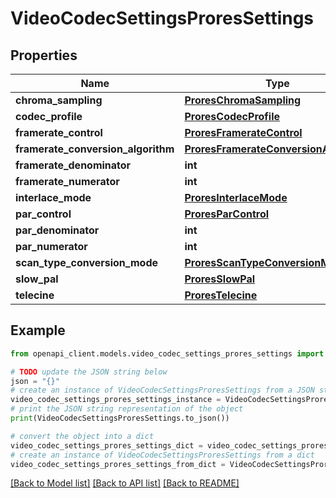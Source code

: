 # VideoCodecSettingsProresSettings


## Properties

Name | Type | Description | Notes
------------ | ------------- | ------------- | -------------
**chroma_sampling** | [**ProresChromaSampling**](ProresChromaSampling.md) |  | [optional] 
**codec_profile** | [**ProresCodecProfile**](ProresCodecProfile.md) |  | [optional] 
**framerate_control** | [**ProresFramerateControl**](ProresFramerateControl.md) |  | [optional] 
**framerate_conversion_algorithm** | [**ProresFramerateConversionAlgorithm**](ProresFramerateConversionAlgorithm.md) |  | [optional] 
**framerate_denominator** | **int** |  | [optional] 
**framerate_numerator** | **int** |  | [optional] 
**interlace_mode** | [**ProresInterlaceMode**](ProresInterlaceMode.md) |  | [optional] 
**par_control** | [**ProresParControl**](ProresParControl.md) |  | [optional] 
**par_denominator** | **int** |  | [optional] 
**par_numerator** | **int** |  | [optional] 
**scan_type_conversion_mode** | [**ProresScanTypeConversionMode**](ProresScanTypeConversionMode.md) |  | [optional] 
**slow_pal** | [**ProresSlowPal**](ProresSlowPal.md) |  | [optional] 
**telecine** | [**ProresTelecine**](ProresTelecine.md) |  | [optional] 

## Example

```python
from openapi_client.models.video_codec_settings_prores_settings import VideoCodecSettingsProresSettings

# TODO update the JSON string below
json = "{}"
# create an instance of VideoCodecSettingsProresSettings from a JSON string
video_codec_settings_prores_settings_instance = VideoCodecSettingsProresSettings.from_json(json)
# print the JSON string representation of the object
print(VideoCodecSettingsProresSettings.to_json())

# convert the object into a dict
video_codec_settings_prores_settings_dict = video_codec_settings_prores_settings_instance.to_dict()
# create an instance of VideoCodecSettingsProresSettings from a dict
video_codec_settings_prores_settings_from_dict = VideoCodecSettingsProresSettings.from_dict(video_codec_settings_prores_settings_dict)
```
[[Back to Model list]](../README.md#documentation-for-models) [[Back to API list]](../README.md#documentation-for-api-endpoints) [[Back to README]](../README.md)


